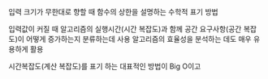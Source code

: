 입력 크기가 무한대로 향할 때 함수의 상한을 설명하는 수학적 표기 방법

입력값이 커질 때 알고리즘의 실행시간(시간 복잡도)과 함께 공간 요구사항(공간 복잡도)이 어떻게 증가하는지 분류하는데 사용
알고리즘의 효율성을 분석하는 데도 매우 유용하게 활용

시간복잡도(계산 복잡도)를 표기 하는 대표적인 방법이 Big O이고